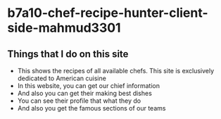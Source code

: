 # b7a10-chef-recipe-hunter-client-side-mahmud3301


## Things that I do on this site
- This shows the recipes of all available chefs. This site is exclusively dedicated to American cuisine
- In this website, you can get our chief information
- And also you can get their making best dishes
- You can see their profile that what they do
- And also you get the famous sections of our teams